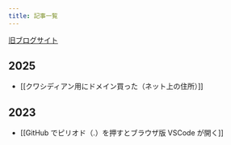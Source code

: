 ```yaml
---
title: 記事一覧
---
```


[旧ブログサイト](https://noy4.github.io/wordpress-archive/posts/)

## 2025
- [[クワシディアン用にドメイン買った（ネット上の住所）]]

## 2023
- [[GitHub でピリオド（.）を押すとブラウザ版 VSCode が開く]]
